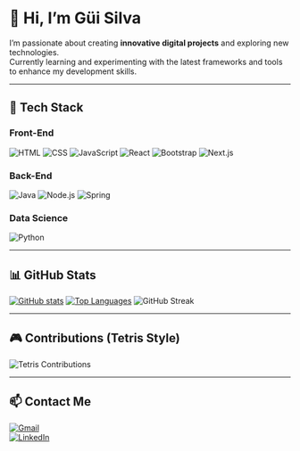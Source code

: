 # 👋 Hi, I’m Güi Silva
I’m passionate about creating **innovative digital projects** and exploring new technologies.  
Currently learning and experimenting with the latest frameworks and tools to enhance my development skills.  

---

## 🚀 Tech Stack

### Front-End
<div>
  <img src="https://img.shields.io/badge/HTML5-E34F26?style=for-the-badge&logo=html5&logoColor=white" alt="HTML">
  <img src="https://img.shields.io/badge/CSS3-1572B6?style=for-the-badge&logo=css3&logoColor=white" alt="CSS">
  <img src="https://img.shields.io/badge/JavaScript-F7DF1E?style=for-the-badge&logo=javascript&logoColor=black" alt="JavaScript">
  <img src="https://img.shields.io/badge/React-20232A?style=for-the-badge&logo=react&logoColor=61DAFB" alt="React">
  <img src="https://img.shields.io/badge/Bootstrap-7952B3?style=for-the-badge&logo=bootstrap&logoColor=white" alt="Bootstrap">
  <img src="https://img.shields.io/badge/Next.js-black?style=for-the-badge&logo=next.js&logoColor=white" alt="Next.js">
</div>

### Back-End
<div>
  <img src="https://img.shields.io/badge/Java-F80000?style=for-the-badge&logo=openjdk&logoColor=white" alt="Java">
  <img src="https://img.shields.io/badge/Node.js-009000?style=for-the-badge&logo=node.js&logoColor=white" alt="Node.js">
  <img src="https://img.shields.io/badge/Spring-%236DB33F?style=for-the-badge&logo=spring&logoColor=white" alt="Spring">
</div>

### Data Science
<div>
  <img src="https://img.shields.io/badge/Python-FFD43B?style=for-the-badge&logo=python&logoColor=blue" alt="Python">
</div>

---

## 📊 GitHub Stats
[![GitHub stats](https://github-readme-stats.vercel.app/api?username=GuiRodriSil&theme=github_dark&show_icons=true)](https://github.com/GuiRodriSil)
[![Top Languages](https://github-readme-stats.vercel.app/api/top-langs/?username=GuiRodriSil&layout=compact&langs_count=8&theme=github_dark)](https://github.com/GuiRodriSil)
![GitHub Streak](https://github-readme-streak-stats.herokuapp.com/?user=GuiRodriSil&theme=dark)

---

## 🎮 Contributions (Tetris Style)
![Tetris Contributions](https://activity-graph.herokuapp.com/graph?username=GuiRodriSil&theme=react-dark&hide_border=true&custom_title=My%20Tetris%20Commits)


---

## 📫 Contact Me
[![Gmail](https://img.shields.io/badge/Gmail-EA4335?logo=gmail&logoColor=fff&style=for-the-badge)](mailto:rodriguesgui560@gmail.com)  
[![LinkedIn](https://img.shields.io/badge/LinkedIn-0A66C2?logo=linkedin&logoColor=fff&style=for-the-badge)](https://www.linkedin.com/in/guilherme-silva-56b7342b1)  

